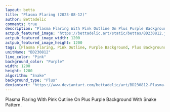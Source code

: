 ```yaml
---
layout: betta
title: "Plasma Flaring (2023-08-12)"
author: Bettadelic
comments: true
description: "Plasma Flaring With Pink Outline On Plus Purple Background With Snake Pattern."
actpub_featured_image: "https://bettadelic.art/static/bettas/BD230812.jpg"
actpub_featured_image_width: 1200
actpub_featured_image_height: 1200
tags: [Plasma Flaring, Pink Outline, Purple Background, Plus Background Pattern, Snake Pattern, August 2023]
unitName: "BD230812"
line_color: "Pink"
background_color: "Purple"
width: 1200
height: 1200
algorithm: "Snake"
background_type: "Plus"
deviantart: "https://www.deviantart.com/bettadelic/art/BD230812-Plasma-Flaring-2023-08-12-976819892"
---
```


Plasma Flaring With Pink Outline On Plus Purple Background With Snake Pattern.
